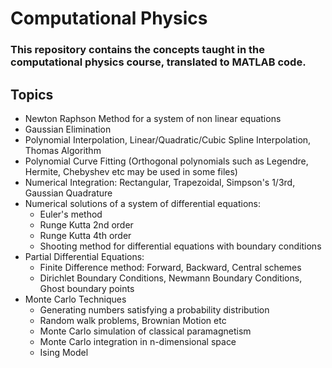 # Computational Physics

### This repository contains the concepts taught in the computational physics course, translated to MATLAB code.

## Topics
* Newton Raphson Method for a system of non linear equations
* Gaussian Elimination
* Polynomial Interpolation, Linear/Quadratic/Cubic Spline Interpolation, Thomas Algorithm
* Polynomial Curve Fitting (Orthogonal polynomials such as Legendre, Hermite, Chebyshev etc may be used in some files)
* Numerical Integration: Rectangular, Trapezoidal, Simpson's 1/3rd, Gaussian Quadrature
* Numerical solutions of a system of differential equations:
    * Euler's method
    * Runge Kutta 2nd order
    * Runge Kutta 4th order
    * Shooting method for differential equations with boundary conditions
* Partial Differential Equations:
    * Finite Difference method: Forward, Backward, Central schemes
    * Dirichlet Boundary Conditions, Newmann Boundary Conditions, Ghost boundary points
* Monte Carlo Techniques
    * Generating numbers satisfying a probability distribution
    * Random walk problems, Brownian Motion etc
    * Monte Carlo simulation of classical paramagnetism
    * Monte Carlo integration in n-dimensional space
    * Ising Model




